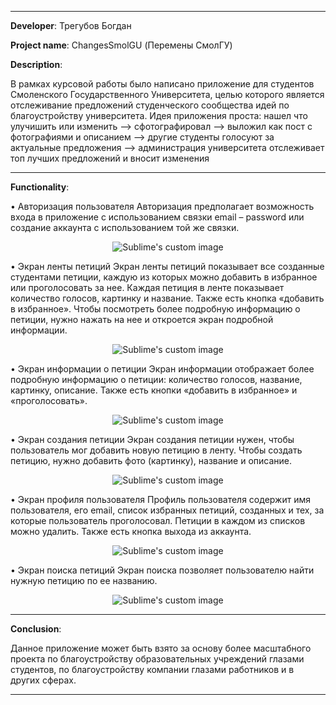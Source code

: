 ____

__Developer__: Трегубов Богдан

__Project name__: ChangesSmolGU (Перемены СмолГУ)


__Description__:

В рамках курсовой работы было написано приложение для студентов Смоленского Государственного Университета, целью которого является отслеживание предложений студенческого сообщества идей по благоустройству университета.
Идея приложения проста: нашел что улучишить или изменить --> сфотографировал --> выложил как пост с фотографиями и описанием --> другие студенты голосуют за актуальные предложения --> администрация университета отслеживает топ лучших предложений и вносит изменения

____

__Functionality__:

•	Авторизация пользователя
Авторизация предполагает возможность входа в приложение с использованием связки email – password или создание аккаунта с использованием той же связки.

<p align="center">
  <img src="https://github.com/user-attachments/assets/264fd237-c469-4c59-a609-e46d47004ad8?raw=true" alt="Sublime's custom image"/>
</p>


•	Экран ленты петиций
Экран ленты петиций показывает все созданные студентами петиции, каждую из которых можно добавить в избранное или проголосовать за нее. Каждая петиция в ленте показывает количество голосов, картинку и название. Также есть кнопка «добавить в избранное». Чтобы посмотреть более подробную информацию о петиции, нужно нажать на нее и откроется экран подробной информации.

<p align="center">
  <img src="https://github.com/user-attachments/assets/a6bb2775-5ad4-43b7-b39f-a6fd92598e45?raw=true" alt="Sublime's custom image"/>
</p>


•	Экран информации о петиции
Экран информации отображает более подробную информацию о петиции: количество голосов, название, картинку, описание. Также есть кнопки «добавить в избранное» и «проголосовать».

<p align="center">
  <img src="https://github.com/user-attachments/assets/087464e9-4159-4eac-9fc2-dc849775cf4b?raw=true" alt="Sublime's custom image"/>
</p>


•	Экран создания петиции
Экран создания петиции нужен, чтобы пользователь мог добавить новую петицию в ленту. Чтобы создать петицию, нужно добавить фото (картинку), название и описание.

<p align="center">
  <img src="https://github.com/user-attachments/assets/b55a40a1-e6cb-446e-a3c5-96794571a46f?raw=true" alt="Sublime's custom image"/>
</p>


•	Экран профиля пользователя
Профиль пользователя содержит имя пользователя, его email, список избранных петиций, созданных и тех, за которые пользователь проголосовал. Петиции в каждом из списков можно удалить. Также есть кнопка выхода из аккаунта.

<p align="center">
  <img src="https://github.com/user-attachments/assets/b1be0361-d600-46cd-9e39-fae882042f55?raw=true" alt="Sublime's custom image"/>
</p>


•	Экран поиска петиций
Экран поиска позволяет пользователю найти нужную петицию по ее названию.

<p align="center">
  <img src="https://github.com/user-attachments/assets/097fd0d6-543b-4770-8d0d-5bd075788849?raw=true" alt="Sublime's custom image"/>
</p>

____

__Сonclusion__:

Данное приложение может быть взято за основу более масштабного проекта по благоустройству образовательных учреждений глазами студентов, по благоустройству компании глазами работников и в других сферах.

____
